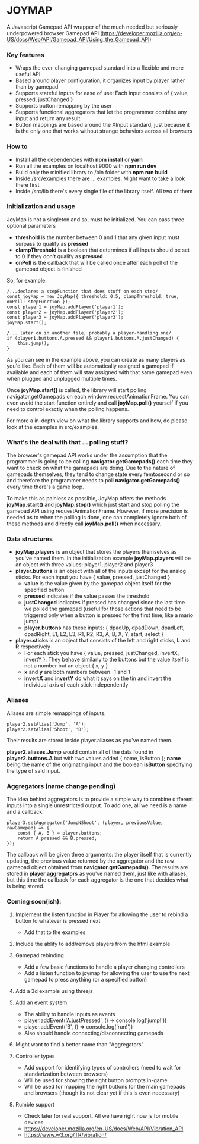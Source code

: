 # JOYMAP

A Javascript Gamepad API wrapper of the much needed but seriously underpowered browser Gamepad API (https://developer.mozilla.org/en-US/docs/Web/API/Gamepad_API/Using_the_Gamepad_API)

### Key features

* Wraps the ever-changing gamepad standard into a flexible and more useful API
* Based around player configuration, it organizes input by player rather than by gamepad
* Supports stateful inputs for ease of use: Each input consists of { value, pressed, justChanged }
* Supports button remapping by the user
* Supports functional aggregators that let the programmer combine any input and return any result
* Button mappings are based around the XInput standard, just because it is the only one that works without strange behaviors across all browsers

### How to

* Install all the dependencies with **npm install** or **yarn**
* Run all the examples on localhost:9000 with **npm run dev**
* Build only the minified library to /bin folder with **npm run build**
* Inside /src/examples there are ... examples. Might want to take a look there first
* Inside /src/lib there's every single file of the library itself. All two of them

### Initialization and usage

JoyMap is not a singleton and so, must be initialized. You can pass three optional parameters
* **threshold** is the number between 0 and 1 that any given input must surpass to qualify as **pressed**
* **clampThreshold** is a boolean that determines if all inputs should be set to 0 if they don't qualify as **pressed**
* **onPoll** is the callback that will be called once after each poll of the gamepad object is finished

So, for example:

    /...declares a stepFunction that does stuff on each step/
    const joyMap = new JoyMap({ threshold: 0.5, clampThreshold: true, onPoll: stepFunction });
    const player1 = joyMap.addPlayer('player1');
    const player2 = joyMap.addPlayer('player2');
    const player3 = joyMap.addPlayer('player3');
    joyMap.start();
    
    /... later on in another file, probably a player-handling one/
    if (player1.buttons.A.pressed && player1.buttons.A.justChanged) {
        this.jump();
    }

As you can see in the example above, you can create as many players as you'd like. Each of them will be automatically assigned a gamepad if available and each of them will stay assigned with that same gamepad even when plugged and unplugged multiple times.

Once **joyMap.start()** is called, the library will start polling navigator.getGamepads on each window.requestAnimationFrame. You can even avoid the start function entirely and call **joyMap.poll()** yourself if you need to control exactly when the polling happens.

For more a in-depth view on what the library supports and how, do please look at the examples in src/examples.

### What's the deal with that ... polling stuff?

The browser's gamepad API works under the assumption that the programmer is going to be calling **navigator.getGamepads()** each time they want to check on what the gamepads are doing. Due to the nature of gamepads themselves, they tend to change state every femtosecond or so and therefore the programmer needs to poll **navigator.getGamepads()** every time there's a game loop.

To make this as painless as possible, JoyMap offers the methods **joyMap.start()** and **joyMap.stop()** which just start and stop polling the gamepad API using requestAnimationFrame. However, if more precision is needed as to when the polling is done, one can completely ignore both of these methods and directly call **joyMap.poll()** when necessary.

### Data structures

* **joyMap.players** is an object that stores the players themselves as you've named them. In the initialization example **joyMap.players** will be an object with three values: player1, player2 and player3
* **player.buttons** is an object with all of the inputs except for the analog sticks. For each input you have { value, pressed, justChanged }
  * **value** is the value given by the gamepad object itself for the specified button
  * **pressed** indicates if the value passes the threshold
  * **justChanged** indicates if pressed has changed since the last time we polled the gamepad (useful for those actions that need to be triggered only when a button is pressed for the first time, like a mario jump)
  * **player.buttons** has these inputs: { dpadUp, dpadDown, dpadLeft, dpadRight, L1, L2, L3, R1, R2, R3, A, B, X, Y, start, select }
* **player.sticks** is an object that consists of the left and right sticks, **L** and **R** respectively
  * For each stick you have { value, pressed, justChanged, invertX, invertY }. They behave similarly to the buttons but the value itself is not a number but an object { x, y }
  * **x** and **y** are both numbers between -1 and 1
  * **invertX** and **invertY** do what it says on the tin and invert the individual axis of each stick independently

### Aliases

Aliases are simple remappings of inputs.

    player2.setAlias('Jump', 'A');
    player2.setAlias('Shoot', 'B');

Their results are stored inside player.aliases as you've named them. 

**player2.aliases.Jump** would contain all of the data found in **player2.buttons.A** but with two values added { name, isButton }; **name** being the name of the originating input and the boolean **isButton** specifying the type of said input.

### Aggregators (name change pending)

The idea behind aggregators is to provide a simple way to combine different inputs into a single unrestricted output. To add one, all we need is a name and a callback.

    player3.setAggregator('JumpNShoot', (player, previousValue, rawGamepad) => {
        const { A, B } = player.buttons;
        return A.pressed && B.pressed;
    });

The callback will be given three arguments: the player itself that is currently updating, the previous value returned by the aggregator and the raw gamepad object obtained from **navigator.getGamepads()**. The results are stored in **player.aggregators** as you've named them, just like with aliases, but this time the callback for each aggregator is the one that decides what is being stored.

### Coming soon(ish):

1) Implement the listen function in Player for allowing the user to rebind a button to whatever is pressed next

    * Add that to the examples

2) Include the ablity to add/remove players from the html example

3) Gamepad rebinding

    * Add a few basic functions to handle a player changing controllers
    * Add a listen function to joymap for allowing the user to use the next gamepad to press anything (or a specified button)

4) Add a 3d example using threejs

5) Add an event system

    * The ability to handle inputs as events
    * player.addEvent('A.justPressed', () => console.log('jump!'))
    * player.addEvent('B', () => console.log('run!'))
    * Also should handle connecting/disconnecting gamepads

6) Might want to find a better name than "Aggregators"

7) Controller types

    * Add support for identifying types of controllers (need to wait for standarization between browsers)
    * Will be used for showing the right button prompts in-game
    * Will be used for mapping the right buttons for the main gamepads and browsers (though its not clear yet if this is even necessary)

8) Rumble support 

    * Check later for real support. All we have right now is for mobile devices
    * https://developer.mozilla.org/en-US/docs/Web/API/Vibration_API
    * https://www.w3.org/TR/vibration/
